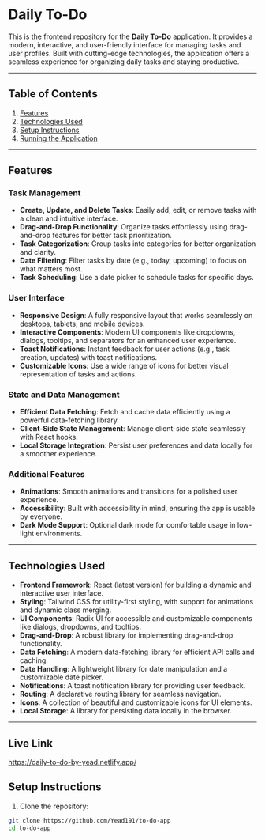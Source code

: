 # Daily To-Do

This is the frontend repository for the **Daily To-Do** application. It provides a modern, interactive, and user-friendly interface for managing tasks and user profiles. Built with cutting-edge technologies, the application offers a seamless experience for organizing daily tasks and staying productive.

---

## Table of Contents

1. [Features](#features)
2. [Technologies Used](#technologies-used)
3. [Setup Instructions](#setup-instructions)
4. [Running the Application](#running-the-application)

---

## Features

### Task Management
- **Create, Update, and Delete Tasks**: Easily add, edit, or remove tasks with a clean and intuitive interface.
- **Drag-and-Drop Functionality**: Organize tasks effortlessly using drag-and-drop features for better task prioritization.
- **Task Categorization**: Group tasks into categories for better organization and clarity.
- **Date Filtering**: Filter tasks by date (e.g., today, upcoming) to focus on what matters most.
- **Task Scheduling**: Use a date picker to schedule tasks for specific days.

### User Interface
- **Responsive Design**: A fully responsive layout that works seamlessly on desktops, tablets, and mobile devices.
- **Interactive Components**: Modern UI components like dropdowns, dialogs, tooltips, and separators for an enhanced user experience.
- **Toast Notifications**: Instant feedback for user actions (e.g., task creation, updates) with toast notifications.
- **Customizable Icons**: Use a wide range of icons for better visual representation of tasks and actions.

### State and Data Management
- **Efficient Data Fetching**: Fetch and cache data efficiently using a powerful data-fetching library.
- **Client-Side State Management**: Manage client-side state seamlessly with React hooks.
- **Local Storage Integration**: Persist user preferences and data locally for a smoother experience.

### Additional Features
- **Animations**: Smooth animations and transitions for a polished user experience.
- **Accessibility**: Built with accessibility in mind, ensuring the app is usable by everyone.
- **Dark Mode Support**: Optional dark mode for comfortable usage in low-light environments.

---

## Technologies Used

- **Frontend Framework**: React (latest version) for building a dynamic and interactive user interface.
- **Styling**: Tailwind CSS for utility-first styling, with support for animations and dynamic class merging.
- **UI Components**: Radix UI for accessible and customizable components like dialogs, dropdowns, and tooltips.
- **Drag-and-Drop**: A robust library for implementing drag-and-drop functionality.
- **Data Fetching**: A modern data-fetching library for efficient API calls and caching.
- **Date Handling**: A lightweight library for date manipulation and a customizable date picker.
- **Notifications**: A toast notification library for providing user feedback.
- **Routing**: A declarative routing library for seamless navigation.
- **Icons**: A collection of beautiful and customizable icons for UI elements.
- **Local Storage**: A library for persisting data locally in the browser.

---

## Live Link
https://daily-to-do-by-yead.netlify.app/

## Setup Instructions

1. Clone the repository:

```bash
git clone https://github.com/Yead191/to-do-app
cd to-do-app
